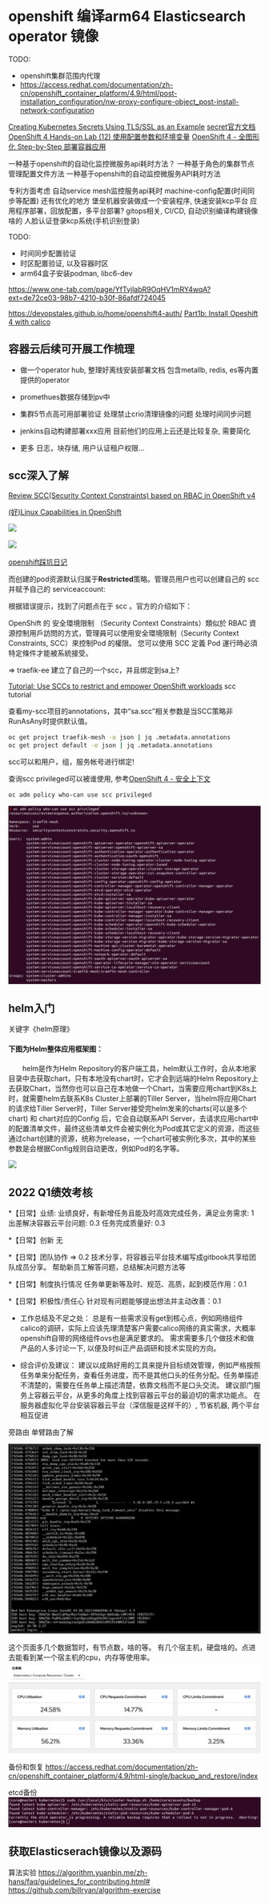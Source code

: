 # openshift 编译arm64 Elasticsearch operator 镜像

TODO: 
* openshift集群范围内代理
* https://access.redhat.com/documentation/zh-cn/openshift_container_platform/4.9/html/post-installation_configuration/nw-proxy-configure-object_post-install-network-configuration

[Creating Kubernetes Secrets Using TLS/SSL as an Example](https://shocksolution.com/2018/12/14/creating-kubernetes-secrets-using-tls-ssl-as-an-example/)
[secret官方文档](https://kubernetes.io/docs/concepts/configuration/secret/)
[OpenShift 4 Hands-on Lab (12) 使用配置参数和环境变量](https://blog.csdn.net/weixin_43902588/article/details/104436782)
[OpenShift 4 - 全图形化 Step-by-Step 部署容器应用](https://blog.csdn.net/weixin_43902588/article/details/115284085)


一种基于openshift的自动化监控微服务api耗时方法？
一种基于角色的集群节点管理配置文件方法
一种基于openshift的自动监控微服务API耗时方法

专利方面考虑
自动service mesh监控服务api耗时
machine-config配置(时间同步等配置) 还有优化的地方
堡垒机器安装做成一个安装程序, 快速安装kcp平台
应用程序部署，回放配置，多平台部署?
gitops相关, CI/CD, 自动识别编译构建镜像啥的
人脸认证登录kcp系统(手机识别登录)

TODO:
* 时间同步配置验证
* 时区配置验证, 以及容器时区
* arm64盒子安装podman, libc6-dev


https://www.one-tab.com/page/YfTvjlabR9OqHV1mRY4wqA?ext=de72ce03-98b7-4210-b30f-86afdf724045

https://devopstales.github.io/home/openshift4-auth/
[Part1b: Install Opeshift 4 with calico](https://devopstales.github.io/kubernetes/openshift4-calico/)

## 容器云后续可开展工作梳理

* 做一个operator hub, 整理好离线安装部署文档
  包含metallb, redis, es等内置提供的operator

* promethues数据存储到pv中

* 集群5节点高可用部署验证
  处理禁止crio清理镜像的问题
  处理时间同步问题

* jenkins自动构建部署xxx应用
  目前他们的应用上云还是比较复杂, 需要简化

* 更多
  日志，块存储, 用户认证租户权限...


## scc深入了解

[Review SCC(Security Context Constraints) based on RBAC in OpenShift v4](https://daein.medium.com/review-scc-security-context-constraints-based-on-rbac-on-openshift-49007ff26317)

[(好)Linux Capabilities in OpenShift](https://cloud.redhat.com/blog/linux-capabilities-in-openshift)

![](https://cloud.redhat.com/hubfs/Openshift%20API%20Call.png)

![](https://cloud.redhat.com/hubfs/SCC_Admission_Simplified.png)

[openshift踩坑日记](https://developer.aliyun.com/article/787121)

而创建的pod资源默认归属于**Restricted**策略。管理员用户也可以创建自己的 scc 并赋予自己的 serviceaccount:

根据错误提示，找到了问题点在于 scc 。官方的介绍如下：

OpenShift 的 安全環境限制 （Security Context Constraints）類似於 RBAC 資源控制用戶訪問的方式，管理員可以使用安全環境限制（Security Context Constraints, SCC）來控制Pod 的權限。 您可以使用 SCC 定義 Pod 運行時必須特定條件才能被系統接受。

=> traefik-ee 建立了自己的一个scc，并且绑定到sa上?


[Tutorial: Use SCCs to restrict and empower OpenShift workloads](https://developer.ibm.com/learningpaths/secure-context-constraints-openshift/scc-tutorial/)
scc tutorial


查看my-scc项目的annotations，其中“sa.scc”相关参数是当SCC策略非RunAsAny时提供默认值。

```bash
oc get project traefik-mesh -o json | jq .metadata.annotations
oc get project default -o json | jq .metadata.annotations
```

scc可以和用户，组，服务帐号进行绑定!


查询scc privileged可以被谁使用, 参考[OpenShift 4 - 安全上下文](https://blog.csdn.net/weixin_43902588/article/details/103374097)
```bash
oc adm policy who-can use scc privileged
```

![](../imgs/2022-03-26-14-45-45.png)

## helm入门

关键字《helm原理》

#### 下图为Helm整体应用框架图：

　　helm是作为Helm Repository的客户端工具，helm默认工作时，会从本地家目录中去获取chart，只有本地没有chart时，它才会到远端的Helm Repository上去获取Chart，当然你也可以自己在本地做一个Chart，当需要应用chart到K8s上时，就需要helm去联系K8s Cluster上部署的Tiller Server，当helm将应用Chart的请求给Tiller Server时，Tiller Server接受完helm发来的charts(可以是多个chart) 和 chart对应的Config 后，它会自动联系API Server，去请求应用chart中的配置清单文件，最终这些清单文件会被实例化为Pod或其它定义的资源，而这些通过chart创建的资源，统称为release，一个chart可被实例化多次，其中的某些参数是会根据Config规则自动更改，例如Pod的名字等。

![](https://img2018.cnblogs.com/blog/922925/201908/922925-20190802211739347-306840075.png)

## 2022 Q1绩效考核

*【日常】业绩:
  业绩良好，有新增任务且能及时高效完成任务，满足业务需求: 1
  出差解决容器云平台问题: 0.3
  任务完成质量好: 0.3

*【日常】创新
  无

*【日常】团队协作 => 0.2
  技术分享，将容器云平台技术编写成gitbook共享给团队成员分享。
  帮助新员工解答问题，总结解决问题方法等

*【日常】制度执行情况
  任务单更新等及时、规范、高质，起到模范作用：0.1

*【日常】积极性/责任心
  针对现有问题能够提出想法并主动改善：0.1


* 工作总结及不足之处：
  总是有一些需求没有get到核心点，例如网络组件calico的调研，实际上应该先理清楚客户需要calico网络的真实需求，大概率openshift自带的网络组件ovs也是满足要求的。
  需求需要多几个做技术和做产品的人多讨论一下, 以便及时纠正产品调研和技术实现的方向。
  

* 综合评价及建议：
  建议以成熟好用的工具来提升目标绩效管理，例如严格按照任务单来分配任务，查看任务进度，而不是其他口头的任务分配。任务单描述不清楚的，需要在任务单上描述清楚，依靠文档而不是口头交流。
  建议部门服务上容器云平台，从更多的角度上找到容器云平台的最迫切的需求功能点。
  在服务器虚拟化平台安装容器云平台（深信服是这样干的）, 节省机器, 两个平台相互促进


旁路由 单臂路由了解

![](../imgs/2022-03-17-11-59-33.png)

这个页面多几个数据暂时，有节点数，啥的等。
有几个宿主机，硬盘啥的。点进去能看到某一个宿主机的cpu，内存等使用率。
![](../imgs/2022-03-16-14-03-50.png)

备份和恢复
https://access.redhat.com/documentation/zh-cn/openshift_container_platform/4.9/html-single/backup_and_restore/index

etcd备份
![](../imgs/2022-03-14-21-27-51.png)

## 获取Elasticserach镜像以及源码


算法实验
https://algorithm.yuanbin.me/zh-hans/faq/guidelines_for_contributing.html#
https://github.com/billryan/algorithm-exercise
